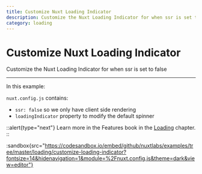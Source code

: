 ```yaml
---
title: Customize Nuxt Loading Indicator
description: Customize the Nuxt Loading Indicator for when ssr is set to false
category: loading
---
```


# Customize Nuxt Loading Indicator

Customize the Nuxt Loading Indicator for when ssr is set to false

---

In this example:

`nuxt.config.js` contains:

- `ssr: false` so we only have client side rendering
- `loadingIndicator` property to modify the default spinner

::alert{type="next"}
Learn more in the Features book in the [Loading](/___documentation___features/loading) chapter.
::

:sandbox{src="https://codesandbox.io/embed/github/nuxtlabs/examples/tree/master/loading/customize-loading-indicator?fontsize=14&hidenavigation=1&module=%2Fnuxt.config.js&theme=dark&view=editor"}
